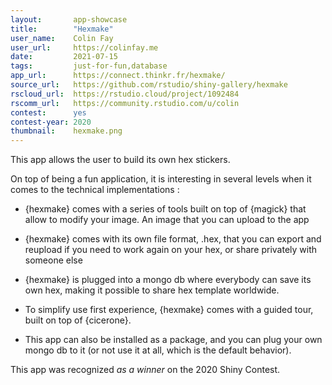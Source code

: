 ```yaml
---
layout:       app-showcase
title:        "Hexmake"
user_name:    Colin Fay
user_url:     https://colinfay.me
date:         2021-07-15
tags:         just-for-fun,database
app_url:      https://connect.thinkr.fr/hexmake/
source_url:   https://github.com/rstudio/shiny-gallery/hexmake
rscloud_url:  https://rstudio.cloud/project/1092484
rscomm_url:   https://community.rstudio.com/u/colin
contest:      yes
contest-year: 2020
thumbnail:    hexmake.png
---
```


This app allows the user to build its own hex stickers.

On top of being a fun application, it is interesting in several levels when it comes to the technical implementations : 

- {hexmake} comes with a series of tools built on top of {magick} that allow to modify your image. An image that you can upload to the app

- {hexmake} comes with its own file format, .hex, that you can export and reupload if you need to work again on your hex, or share privately with someone else

- {hexmake} is plugged into a mongo db where everybody can save its own hex, making it possible to share hex template worldwide.

- To simplify use first experience, {hexmake} comes with a guided tour, built on top of {cicerone}.

- This app can also be installed as a package, and you can plug your own mongo db to it (or not use it at all, which is the default behavior).


This app was recognized _as a winner_ on the 2020 Shiny Contest.
